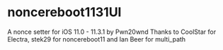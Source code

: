# noncereboot1131UI
A nonce setter for iOS 11.0 - 11.3.1 by Pwn20wnd
Thanks to CoolStar for Electra, stek29 for noncereboot11 and Ian Beer for multi_path
